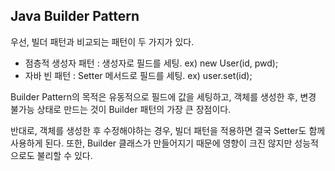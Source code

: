 ## Java Builder Pattern

우선, 빌더 패턴과 비교되는 패턴이 두 가지가 있다.

- 점층적 생성자 패턴 : 생성자로 필드를 세팅. ex) new User(id, pwd);
- 자바 빈 패턴 : Setter 메서드로 필드를 세팅. ex) user.set(id);

Builder Pattern의 목적은 유동적으로 필드에 값을 세팅하고, 객체를 생성한 후, 변경 불가능 상태로 만드는 것이 Builder 패턴의 가장 큰 장점이다.

반대로, 객체를 생성한 후 수정해야하는 경우, 빌더 패턴을 적용하면 결국 Setter도 함께 사용하게 된다. 또한, Builder 클래스가 만들어지기 때문에 영향이 크진 않지만 성능적으로도 불리할 수 있다.

